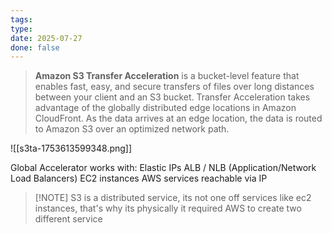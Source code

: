 ```yaml
---
tags: 
type: 
date: 2025-07-27
done: false
---
```

> **Amazon S3 Transfer Acceleration** is a bucket-level feature that enables fast, easy, and secure transfers of files over long distances between your client and an S3 bucket. Transfer Acceleration takes advantage of the globally distributed edge locations in Amazon CloudFront. As the data arrives at an edge location, the data is routed to Amazon S3 over an optimized network path.

![[s3ta-1753613599348.png]]


Global Accelerator works with: 
	Elastic IPs
	ALB / NLB (Application/Network Load Balancers)
	EC2 instances
	AWS services reachable via IP

> [!NOTE] S3 is a distributed service, its not one off services like ec2 instances, that's why its physically it required AWS to create two different service